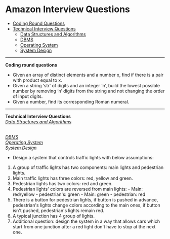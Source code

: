
# Amazon Interview Questions
* [Coding Round Questions](#coding)
* [Technical Interview Questions](#tech)
   * [Data Structures and Algorithms](#dsalg)
   * [DBMS](#dbms)
   * [Operating System](#os)
   * [System Design](#design)
____
<b name="coding">Coding round questions</b><br/>
- Given an array of distinct elements and a number x, find if there is a pair with product equal to x.
- Given a string ‘str’ of digits and an integer ‘n’, build the lowest possible number by removing ‘n’ digits from the string and not   changing the order of input digits.
- Given a number, find its corresponding Roman numeral.
----
<b name="tech">Technical Interview Questions</b>
<br/>
<i><u name="dsalg">Data Structures and Algorithms</u></i>

<br/>
<i><u name="dbms">DBMS</u></i>

<br/>
<i><u name="os">Operating System</u></i>

<br/>
<i><u name="design">System Design</u></i>

 - Design a system that controls traffic lights with below assumptions:  
 
  1. A group of traffic lights has two components: main lights and pedestrian lights.
  1. Main traffic lights has three colors: red, yellow and green. 
  1. Pedestrian lights has two colors: red and green.
  1. Pedestrian lights' colors are reversed from main lights: 
    - Main: red/yellow - pedestrian's: green 
    - Main: green - pedestrian: red
  1. There is a button for pedestrian lights, if button is pushed in advance, pedestrian's lights change colors according to the main ones, if button isn't pushed, pedestrian's lights remain red.
  1. A typical junction has 4 group of lights.
  1. Additional question: design the system in a way that allows cars which start from one junction after a red light don't have to stop at the next one.

